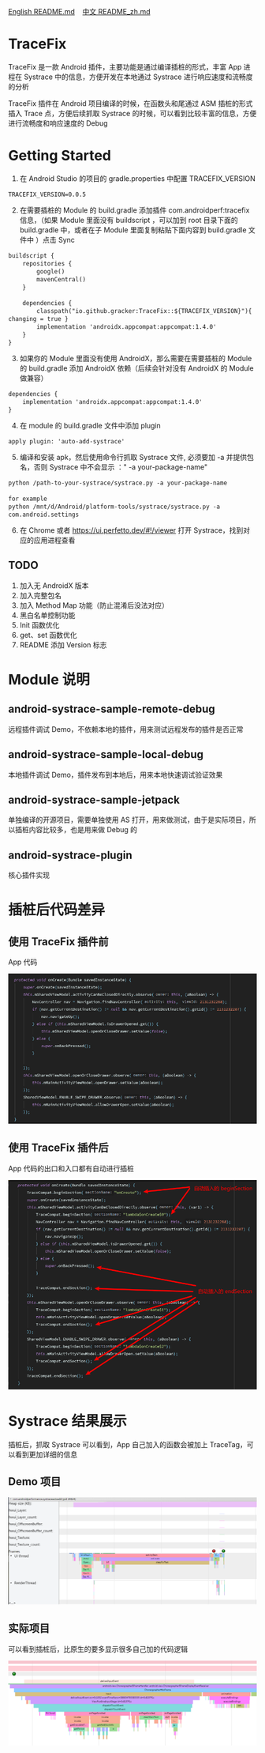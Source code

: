 <p>
<a href="README.md">English README.md</a>&nbsp;&nbsp;&nbsp;
<a href="README_zh.md">中文 README_zh.md</a>
</p>

# TraceFix

TraceFix 是一款 Android 插件，主要功能是通过编译插桩的形式，丰富 App 进程在 Systrace 中的信息，方便开发在本地通过 Systrace 进行响应速度和流畅度的分析

TraceFix 插件在 Android 项目编译的时候，在函数头和尾通过 ASM 插桩的形式插入 Trace 点，方便后续抓取 Systrace
的时候，可以看到比较丰富的信息，方便进行流畅度和响应速度的 Debug

# Getting Started

1. 在 Android Studio 的项目的 gradle.properties 中配置 TRACEFIX_VERSION

```
TRACEFIX_VERSION=0.0.5
```

2. 在需要插桩的 Module 的 build.gradle 添加插件 com.androidperf:tracefix 信息，（如果 Module 里面没有 buildscript ，可以加到
   root 目录下面的 build.gradle 中，或者在子 Module 里面复制粘贴下面内容到 build.gradle 文件中 ）点击 Sync

```
buildscript {
    repositories {
        google()
        mavenCentral()
    }

    dependencies {
        classpath("io.github.gracker:TraceFix::${TRACEFIX_VERSION}"){ changing = true }
        implementation 'androidx.appcompat:appcompat:1.4.0'
    }
}
```

3. 如果你的 Module 里面没有使用 AndroidX，那么需要在需要插桩的 Module 的 build.gradle 添加 AndroidX 依赖（后续会针对没有 AndroidX 的
   Module 做兼容）

```
dependencies {
    implementation 'androidx.appcompat:appcompat:1.4.0'
}
```

4. 在 module 的 build.gradle 文件中添加 plugin

```
apply plugin: 'auto-add-systrace'
```

5. 编译和安装 apk，然后使用命令行抓取 Systrace 文件, 必须要加 -a 并提供包名，否则 Systrace 中不会显示 ：" -a your-package-name"

```
python /path-to-your-systrace/systrace.py -a your-package-name

for example
python /mnt/d/Android/platform-tools/systrace/systrace.py -a com.android.settings
```

6. 在 Chrome 或者 https://ui.perfetto.dev/#!/viewer 打开 Systrace，找到对应的应用进程查看

## TODO

1. 加入无 AndroidX 版本
2. 加入完整包名
3. 加入 Method Map 功能（防止混淆后没法对应）
4. 黑白名单控制功能
5. Init 函数优化
6. get、set 函数优化
7. README 添加 Version 标志

# Module 说明

## android-systrace-sample-remote-debug

远程插件调试 Demo，不依赖本地的插件，用来测试远程发布的插件是否正常

## android-systrace-sample-local-debug

本地插件调试 Demo，插件发布到本地后，用来本地快速调试验证效果

## android-systrace-sample-jetpack

单独编译的开源项目，需要单独使用 AS 打开，用来做测试，由于是实际项目，所以插桩内容比较多，也是用来做 Debug 的

## android-systrace-plugin

核心插件实现

# 插桩后代码差异

## 使用 TraceFix 插件前

App 代码

![Demo](/pic/before_trace_tag_add.png)

## 使用 TraceFix 插件后

App 代码的出口和入口都有自动进行插桩

![Demo](/pic/after_trace_tag_add.png)

# Systrace 结果展示

插桩后，抓取 Systrace 可以看到，App 自己加入的函数会被加上 TraceTag，可以看到更加详细的信息

## Demo 项目

![Demo](/pic/systrace_demo.png)

## 实际项目

可以看到插桩后，比原生的要多显示很多自己加的代码逻辑

![Demo](/pic/systrace_app.png)